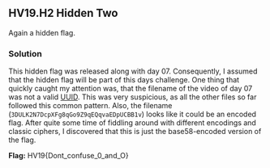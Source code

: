 ## HV19.H2 Hidden Two

Again a hidden flag.

### Solution

This hidden flag was released along with day 07. Consequently, I assumed that the hidden flag will be part of this days challenge. One thing that quickly caught my attention was, that the filename of the video of day 07 was not a valid [UUID](https://de.wikipedia.org/wiki/Universally_Unique_Identifier). This was very suspicious, as all the other files so far followed this common pattern. Also, the filename (`3DULK2N7DcpXFg8qGo9Z9qEQqvaEDpUCBB1v`) looks like it could be an encoded flag. After quite some time of fiddling around with different encodings and classic ciphers, I discovered that this is just the base58-encoded version of the flag.

**Flag:** HV19{Dont_confuse_0_and_O}
